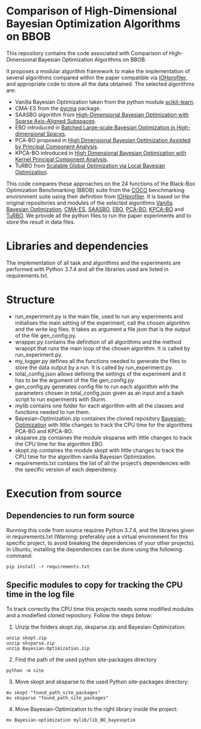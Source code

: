 # Comparison of High-Dimensional Bayesian Optimization Algorithms on BBOB
This repository contains the code associated with Comparison of High-Dimensional Bayesian Optimization Algorithms on BBOB.

It proposes a modular algorithm framework to make the implementation of several algorithms compared within the paper compatible
via [IOHprofiler](https://iohprofiler.github.io/), and appropriate code to store all the data obtained.
The selected algorithms are: 
- Vanilla Bayesian Optimization taken from the python module [scikit-learn](https://scikit-optimize.github.io/stable/auto_examples/bayesian-optimization.html).
- CMA-ES from the [pycma](https://github.com/CMA-ES/pycma) package.
- SAASBO algorithm from [High-Dimensional Bayesian Optimization with Sparse Axis-Aligned Subspaces](https://arxiv.org/pdf/2103.00349.pdf).
- EBO introduced in [Batched Large-scale Bayesian Optimization in High-dimensional Spaces](https://arxiv.org/pdf/1706.01445.pdf).
- PCA-BO proposed in [High Dimensional Bayesian Optimization Assisted by Principal Component Analysis](https://arxiv.org/pdf/2007.00925.pdf).
- KPCA-BO introduced in [High Dimensional Bayesian Optimization with Kernel Principal Component Analysis](https://arxiv.org/pdf/2204.13753.pdf).
- TuRBO from [Scalable Global Optimization via Local Bayesian Optimization](https://proceedings.neurips.cc/paper/2019/file/6c990b7aca7bc7058f5e98ea909e924b-Paper.pdf).

This code compares these approaches on the 24 functions of the Black-Box Optimization Benchmarking (BBOB) suite from the [COCO](https://arxiv.org/pdf/1603.08785.pdf) benchmarking environment suite using their definition from [IOHprofiler](https://iohprofiler.github.io/). It is based on the original repositories and modules of the selected algorithms [Vanilla Bayesian Optimization](https://scikit-optimize.github.io/stable/auto_examples/bayesian-optimization.html), [CMA-ES](https://github.com/CMA-ES/pycma), [SAASBO](https://github.com/martinjankowiak/saasbo), [EBO](https://github.com/zi-w/Ensemble-Bayesian-Optimization), [PCA-BO](https://github.com/wangronin/Bayesian-Optimization/tree/KPCA-BO), [KPCA-BO](https://github.com/wangronin/Bayesian-Optimization/tree/KPCA-BO) and [TuRBO](https://github.com/uber-research/TuRBO). We provide all the python files to run the paper experiments and to store the result in data files.

# Libraries and dependencies

The implementation of all task and algorithms and the experiments are performed with Python 3.7.4 and all the libraries used are listed in requirements.txt.

# Structure
- run_experiment.py is the main file, used to run any experiments and initialises the main setting of the experiment, call the chosen algorithm and the write log files. It takes as argument a file json that is the output of the file gen_config.py.
- wrapper.py contains the definition of all algorithms and the method wrapopt that  runs the main loop of the chosen algorithm. It is called by run_experiment.py.
- my_logger.py defines all the functions needed to generate the files to store the data output by a run. It is called by run_experiment.py.
- total_config.json allows defining the settings of the experiment and it has to be the argument of the file gen_config.py 
- gen_config.py generates config file to run each algorithm with the parameters chosen in total_config.json given as an input and a bash script to run experiments with Slurm.
- mylib contains one folder for each algorithm with all the classes and functions needed to run them.
- Bayesian-Optimization.zip containes the cloned repository [Bayesian-Optimization](https://github.com/wangronin/Bayesian-Optimization/tree/KPCA-BO) with little changes to track the CPU time for the algorithms PCA-BO and KPCA-BO.
- sksparse.zip containes the module sksparse with little changes to track the CPU time for the algorithm EBO.
- skopt.zip containes the module skopt with little changes to track the CPU time for the algorithm vanilla Bayesian Optimization.
- requirements.txt contains the list of all the project’s dependencies with the specific version of each dependency.

# Execution from source
## Dependencies to run form source

Running this code from source requires Python 3.7.4, and the libraries given in requirements.txt (Warning: preferably use a virtual environment for this specific project, to avoid breaking the dependencies of your other projects). In Ubuntu, installing the dependencies can be done using the following command:

```
pip install -r requirements.txt
```

## Specific modules to copy for tracking the CPU time in the log file
To track correctly the CPU time this projects needs some modified modules and a modiefied cloned repository. Follow the steps below:

1. Unzip the folders skopt.zip, sksparse.zip and Bayesian-Optimization:
```
unzip skopt.zip
unzip sksparse.zip
unzip Bayesian-Optimization.zip
```
2. Find the path of the used python site-packages directory
```
python -m site
```
3. Move skopt and sksparse to the used Python site-packages directory:
```
mv skopt "found_path_site_packages"
mv sksparse "found_path_site_packages"
```
4. Move Bayesian-Optimization to the right library inside the project:
```
mv Bayesian-optimization mylib/lib_BO_bayesoptim


```


